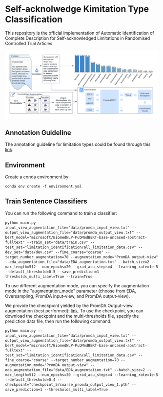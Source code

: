 # Self-acknolwedge Kimitation Type Classification
This repository is the official implementation of Automatic Identification of Complete Description for Self-acknowledged Limitations in Randomised Controlled Trial Articles.

![Alt text](graphical_abstract.png)

## Annotation Guideline

The annotation guideline for limitation types could be found through this [link](https://drive.google.com/drive/folders/1HHPuwFVngJoKPAMwU_cbMpljBTTgkcaL?usp=sharing).

## Environment

Create a conda environment by: 
```
conda env create -f environment.yml
```
## Train Sentence Classifiers

You can run the following command to train a classifier: 

```
python main.py --input_view_augmentation_file="data/promda_input_view.txt" --output_view_augmentation_file="data/promda_output_view.txt" --bert_model="microsoft/BiomedNLP-PubMedBERT-base-uncased-abstract-fulltext" --train_set="data/train.csv" --test_set="limitation_identification/all_limitation_data.csv" --dev_set="data/dev.csv" --fine_coarse="coarse" --target_number_augmentation=70 --augmentation_mode="PromDA output-view" --eda_augmentation_file="data/EDA_augmentation.txt" --batch_size=2 --max_length=512 --num_epochs=20 --grad_acu_steps=4 --learning_rate=1e-5 --default_threshold=0.5 --save_prediction=1 --thresholds_multi_label=True --train=True
```

To use different augmentation mode, you can specify the augmentation mode in the "augmentation_mode" parameter (choose from EDA, Oversampling, PromDA input-view, and PromDA output-view).

We provide the checkpoint yielded by the PromDA Output-view augmentation (best performed): [link](https://drive.google.com/drive/folders/1Rv4yhB76HLGeezWH4RUdxNcNipwRn-0k?usp=sharing). To use the checkpoint, you can download the checkpoint and the multi-thresholds file, specify the prediction data file, then run the following command:

```
python main.py --input_view_augmentation_file="data/promda_input_view.txt" --output_view_augmentation_file="data/promda_output_view.txt" --bert_model="microsoft/BiomedNLP-PubMedBERT-base-uncased-abstract-fulltext" --test_set="limitation_identification/all_limitation_data.csv" --fine_coarse="coarse" --target_number_augmentation=70 --augmentation_mode="PromDA output-view" --eda_augmentation_file="data/EDA_augmentation.txt" --batch_size=2 --max_length=512 --num_epochs=20 --grad_acu_steps=4 --learning_rate=1e-5 --default_threshold=0.4 --checkpoint="checkpoint_5/coarse_promda_output_view_1.pth" --save_prediction=1 --thresholds_multi_label=True
```





